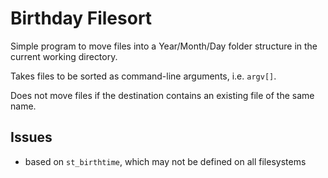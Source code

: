 # Birthday Filesort

Simple program to move files into a Year/Month/Day folder structure in the current working directory.

Takes files to be sorted as command-line arguments, i.e. `argv[]`.

Does not move files if the destination contains an existing file of the same name.

## Issues
- based on `st_birthtime`, which may not be defined on all filesystems
